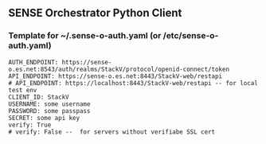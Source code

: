 ## SENSE Orchestrator Python Client

### Template for ~/.sense-o-auth.yaml (or /etc/sense-o-auth.yaml)
```
AUTH_ENDPOINT: https://sense-o.es.net:8543/auth/realms/StackV/protocol/openid-connect/token
API_ENDPOINT: https://sense-o.es.net:8443/StackV-web/restapi
# API_ENDPOINT: https://localhost:8443/StackV-web/restapi -- for local test env
CLIENT_ID: StackV
USERNAME: some username
PASSWORD: some passpass
SECRET: some api key
verify: True 
# verify: False --  for servers without verifiabe SSL cert
```
